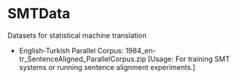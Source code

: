 SMTData
=======

Datasets for statistical machine translation

- English-Turkish Parallel Corpus: 1984_en-tr_SentenceAligned_ParallelCorpus.zip [Usage: For training SMT systems or running sentence alignment experiments.]



